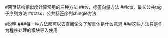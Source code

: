 #网页结构相似度计算常用的三种方法
##tv，标签向量方法
##lcts，最长公共tag子序列方法
##ctss，公共标签序列shingle方法

#说明
###每一种方法都可以去查阅论文了解具体是什么意思
###这些方法只是作为程序处理的模块导入使用
